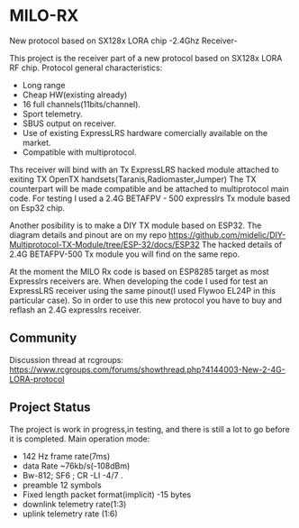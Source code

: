 # MILO-RX
New protocol based on SX128x LORA chip
-2.4Ghz Receiver-

This project is the receiver part of a new protocol  based on SX128x LORA RF chip.
Protocol general characteristics:
- Long range
- Cheap HW(existing already)
- 16 full channels(11bits/channel).
- Sport telemetry.
- SBUS output on receiver.
- Use of existing ExpressLRS hardware comercially available on the market.
- Compatible with multiprotocol.

Ths receiver will bind with an Tx ExpressLRS hacked module attached to exiting TX OpenTX handsets(Taranis,Radiomaster,Jumper)
The TX counterpart will be made compatible and be attached to multiprotocol main code.
For testing I used a 2.4G BETAFPV - 500 expresslrs Tx module based on Esp32 chip.

Another posibility is to make a DIY TX module based on ESP32.
The diagram details and pinout are on my repo https://github.com/midelic/DIY-Multiprotocol-TX-Module/tree/ESP-32/docs/ESP32
The hacked details of 2.4G BETAFPV-500 Tx module you will find on the same repo.

At the moment the MILO Rx code is based on ESP8285 target as most Expresslrs receivers are.
When developing the code I used for test an ExpressLRS receiver using the same pinout(I used Flywoo EL24P in this particular case).
So in order to use this new protocol you have to buy and reflash an 2.4G expresslrs receiver.

## Community ##

Discussion thread at rcgroups: https://www.rcgroups.com/forums/showthread.php?4144003-New-2-4G-LORA-protocol

## Project Status ##

The project is work in progress,in testing, and there is still a lot to go before it is completed.
Main operation mode:
- 142 Hz frame rate(7ms)
- data Rate ~76kb/s(-108dBm)
- Bw-812; SF6 ; CR -LI -4/7 .
- preamble 12 symbols
- Fixed length packet format(implicit) -15 bytes
- downlink telemetry rate(1:3)
- uplink telemetry rate (1:6)

